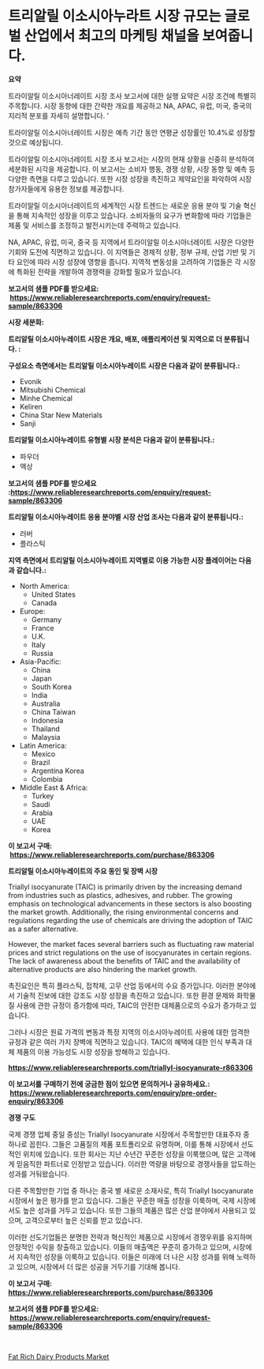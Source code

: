 <p><h1>트리알릴 이소시아누라트 시장 규모는 글로벌 산업에서 최고의 마케팅 채널을 보여줍니다.</h1></p><p><strong>요약</strong></p>
<p><p>트라이알릴 이소시아너레이트 시장 조사 보고서에 대한 실행 요약은 시장 조건에 특별히 주목합니다. 시장 동향에 대한 간략한 개요를 제공하고 NA, APAC, 유럽, 미국, 중국의 지리적 분포를 자세히 설명합니다. '</p><p>트라이알릴 이소시아너레이트 시장은 예측 기간 동안 연평균 성장률인 10.4%로 성장할 것으로 예상됩니다. </p><p>트라이알릴 이소시아너레이트 시장 조사 보고서는 시장의 현재 상황을 신중히 분석하여 세분화된 시각을 제공합니다. 이 보고서는 소비자 행동, 경쟁 상황, 시장 동향 및 예측 등 다양한 측면을 다루고 있습니다. 또한 시장 성장을 촉진하고 제약요인을 파악하여 시장 참가자들에게 유용한 정보를 제공합니다.</p><p>트라이알릴 이소시아너레이트의 세계적인 시장 트렌드는 새로운 응용 분야 및 기술 혁신을 통해 지속적인 성장을 이루고 있습니다. 소비자들의 요구가 변화함에 따라 기업들은 제품 및 서비스를 조정하고 발전시키는데 주력하고 있습니다.</p><p>NA, APAC, 유럽, 미국, 중국 등 지역에서 트라이알릴 이소시아너레이트 시장은 다양한 기회와 도전에 직면하고 있습니다. 이 지역들은 경제적 상황, 정부 규제, 산업 기반 및 기타 요인에 따라 시장 성장에 영향을 줍니다. 지역적 변동성을 고려하여 기업들은 각 시장에 특화된 전략을 개발하여 경쟁력을 강화할 필요가 있습니다.</p></p>
<p><strong>보고서의 샘플 PDF를 받으세요: &nbsp;<a href="https://www.reliableresearchreports.com/enquiry/request-sample/863306">https://www.reliableresearchreports.com/enquiry/request-sample/863306</a></strong></p>
<p><strong>시장 세분화:</strong></p>
<p><strong> 트리알릴 이소시아누레이트 시장은 개요, 배포, 애플리케이션 및 지역으로 더 분류됩니다. :</strong></p>
<p><strong>구성요소 측면에서는 트리알릴 이소시아누레이트 시장은 다음과 같이 분류됩니다.:</strong></p>
<p><ul><li>Evonik</li><li>Mitsubishi Chemical</li><li>Minhe Chemical</li><li>Keliren</li><li>China Star New Materials</li><li>Sanji</li></ul></p>
<p><strong> 트리알릴 이소시아누레이트 유형별 시장 분석은 다음과 같이 분류됩니다.:</strong></p>
<p><ul><li>파우더</li><li>액상</li></ul></p>
<p><strong>보고서의 샘플 PDF를 받으세요 :<a href="https://www.reliableresearchreports.com/enquiry/request-sample/863306">https://www.reliableresearchreports.com/enquiry/request-sample/863306</a></strong></p>
<p><strong> 트리알릴 이소시아누레이트 응용 분야별 시장 산업 조사는 다음과 같이 분류됩니다.:</strong></p>
<p><ul><li>러버</li><li>플라스틱</li></ul></p>
<p><strong>지역 측면에서 트리알릴 이소시아누레이트 지역별로 이용 가능한 시장 플레이어는 다음과 같습니다.:</strong></p>
<p><ul>
    <li>
        North America:
        <ul>
            <li>United States</li>
            <li>Canada</li>
        </ul>
    </li>
    <li>
        Europe:
        <ul>
            <li>Germany</li>
            <li>France</li>
            <li>U.K.</li>
            <li>Italy</li>
            <li>Russia</li>
        </ul>
    </li>
    <li>
        Asia-Pacific:
        <ul>
            <li>China</li>
            <li>Japan</li>
            <li>South Korea</li>
            <li>India</li>
            <li>Australia</li>
            <li>China Taiwan</li>
            <li>Indonesia</li>
            <li>Thailand</li>
            <li>Malaysia</li>
        </ul>
    </li>
    <li>
        Latin America:
        <ul>
            <li>Mexico</li>
            <li>Brazil</li>
            <li>Argentina Korea</li>
            <li>Colombia</li>
        </ul>
    </li>
    <li>
        Middle East & Africa:
        <ul>
            <li>Turkey</li>
            <li>Saudi</li>
            <li>Arabia</li>
            <li>UAE</li>
            <li>Korea</li>
        </ul>
    </li>
    </ul></p>
<p><strong>이 보고서 구매: &nbsp;<a href="https://www.reliableresearchreports.com/purchase/863306">https://www.reliableresearchreports.com/purchase/863306</a></strong></p>
<p><strong>트리알릴 이소시아누레이트의 주요 동인 및 장벽 시장</strong></p>
<p><p>Triallyl isocyanurate (TAIC) is primarily driven by the increasing demand from industries such as plastics, adhesives, and rubber. The growing emphasis on technological advancements in these sectors is also boosting the market growth. Additionally, the rising environmental concerns and regulations regarding the use of chemicals are driving the adoption of TAIC as a safer alternative.</p><p>However, the market faces several barriers such as fluctuating raw material prices and strict regulations on the use of isocyanurates in certain regions. The lack of awareness about the benefits of TAIC and the availability of alternative products are also hindering the market growth.</p><p>촉진요인은 특히 플라스틱, 접착제, 고무 산업 등에서의 수요 증가입니다. 이러한 분야에서 기술적 진보에 대한 강조도 시장 성장을 촉진하고 있습니다. 또한 환경 문제와 화학물질 사용에 관한 규정이 증가함에 따라, TAIC의 안전한 대체품으로의 수요가 증가하고 있습니다.</p><p>그러나 시장은 원료 가격의 변동과 특정 지역의 이소시아누레이트 사용에 대한 엄격한 규정과 같은 여러 가지 장벽에 직면하고 있습니다. TAIC의 혜택에 대한 인식 부족과 대체 제품의 이용 가능성도 시장 성장을 방해하고 있습니다.</p></p>
<p><strong><a href="https://www.reliableresearchreports.com/triallyl-isocyanurate-r863306">https://www.reliableresearchreports.com/triallyl-isocyanurate-r863306</a></strong></p>
<p><strong>이 보고서를 구매하기 전에 궁금한 점이 있으면 문의하거나 공유하세요.: &nbsp;<a href="https://www.reliableresearchreports.com/enquiry/pre-order-enquiry/863306">https://www.reliableresearchreports.com/enquiry/pre-order-enquiry/863306</a></strong></p>
<p><strong>경쟁 구도</strong></p>
<p><p>국제 경쟁 업체 중일 중성는 Triallyl Isocyanurate 시장에서 주목할만한 대표주자 중 하나로 꼽힌다. 그들은 고품질의 제품 포트폴리오로 유명하며, 이를 통해 시장에서 선도적인 위치에 있습니다. 또한 회사는 지난 수년간 꾸준한 성장을 이룩했으며, 많은 고객에게 믿음직한 파트너로 인정받고 있습니다. 이러한 역량을 바탕으로 경쟁사들을 압도하는 성과를 거둬왔습니다.</p><p>다른 주목할만한 기업 중 하나는 중국 별 새로운 소재사로, 특히 Triallyl Isocyanurate 시장에서 높은 평가를 받고 있습니다. 그들은 꾸준한 매출 성장을 이룩하며, 국제 시장에서도 높은 성과를 거두고 있습니다. 또한 그들의 제품은 많은 산업 분야에서 사용되고 있으며, 고객으로부터 높은 신뢰를 받고 있습니다.</p><p>이러한 선도기업들은 분명한 전략과 혁신적인 제품으로 시장에서 경쟁우위를 유지하며 안정적인 수익을 창출하고 있습니다. 이들의 매출액은 꾸준히 증가하고 있으며, 시장에서 지속적인 성장을 이룩하고 있습니다. 이들은 미래에 더 나은 시장 성과를 위해 노력하고 있으며, 시장에서 더 많은 성공을 거두기를 기대해 봅니다.</p></p>
<p><strong>이 보고서 구매: &nbsp; <a href="https://www.reliableresearchreports.com/purchase/863306">https://www.reliableresearchreports.com/purchase/863306</a></strong></p>
<p><strong>보고서의 샘플 PDF를 받으세요: &nbsp;<a href="https://www.reliableresearchreports.com/enquiry/request-sample/863306">https://www.reliableresearchreports.com/enquiry/request-sample/863306</a></strong><strong></strong></p>
<p>&nbsp;</p>
<p><p><a href="https://github.com/jodemen/Market-Research-Report-List-2/blob/main/fat-rich-dairy-products-market.md">Fat Rich Dairy Products Market</a></p></p>